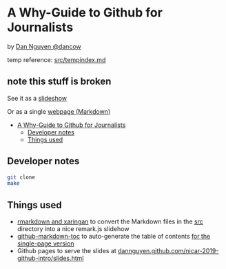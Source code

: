 # A Why-Guide to Github for Journalists

by [Dan Nguyen @dancow](//twitter.com/dancow)


temp reference: [src/tempindex.md](src/tempindex.md)


## note this stuff is broken

See it as a [slideshow](//dannguyen.github.com/nicar-2019-github-intro/slides.html)

Or as a single [webpage (Markdown)](docs/index.md)


<!--ts-->
   * [A Why-Guide to Github for Journalists](#a-why-guide-to-github-for-journalists)
      * [Developer notes](#developer-notes)
      * [Things used](#things-used)

<!-- Added by: dan, at:  -->

<!--te-->


## Developer notes

```sh
git clone
make
```


## Things used

- [rmarkdown and xaringan](https://bookdown.org/yihui/rmarkdown/xaringan-start.html) to convert the Markdown files in the [src](src) directory into a nice remark.js slidehow
- [github-markdown-toc](https://github.com/ekalinin/github-markdown-toc) to auto-generate the table of contents [for the single-page version](docs/index-single-page.md)
- Github pages to serve the slides at [dannguyen.github.com/nicar-2019-github-intro/slides.html](//dannguyen.github.com/nicar-2019-github-intro/slides.html)


